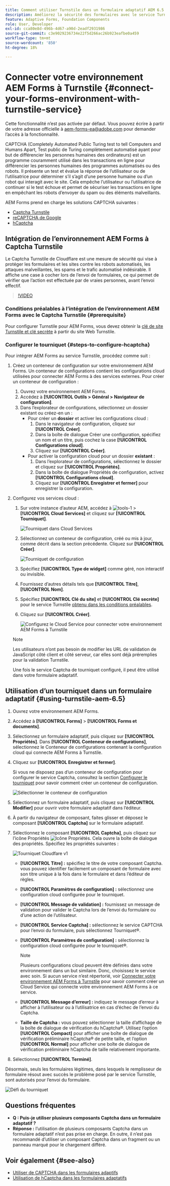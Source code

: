 ```yaml
---
title: Comment utiliser Turnstile dans un formulaire adaptatif AEM 6.5 ?
description: Améliorez la sécurité des formulaires avec le service Turnstile sans effort. Guide détaillé inclus.
feature: Adaptive Forms, Foundation Components
role: User, Developer
exl-id: cca80e8d-496b-4d67-a90d-2eadf2931986
source-git-commit: c3e9029236734e22f5d266ac26b923eafbe0a459
workflow-type: tm+mt
source-wordcount: '850'
ht-degree: 18%

---
```


# Connecter votre environnement AEM Forms à Turnstile {#connect-your-forms-environment-with-turnstile-service}


<span class="preview">Cette fonctionnalité n’est pas activée par défaut. Vous pouvez écrire à partir de votre adresse officielle à aem-forms-ea@adobe.com pour demander l’accès à la fonctionnalité.</span>

CAPTCHA (Completely Automated Public Turing test to tell Computers and Humans Apart, Test public de Turing complètement automatisé ayant pour but de différencier les personnes humaines des ordinateurs) est un programme couramment utilisé dans les transactions en ligne pour différencier les personnes humaines des programmes automatisés ou des robots. Il présente un test et évalue la réponse de l’utilisateur ou de l’utilisatrice pour déterminer s’il s’agit d’une personne humaine ou d’un robot qui interagit avec le site. Cela empêche l’utilisateur ou l’utilisatrice de continuer si le test échoue et permet de sécuriser les transactions en ligne en empêchant les robots d’envoyer du spam ou des éléments malveillants.

AEM Forms prend en charge les solutions CAPTCHA suivantes :

* [Captcha Turnstile](/help/forms/using/integrate-adaptive-forms-turnstile.md)
* [reCAPTCHA de Google](/help/forms/using/captcha-adaptive-forms.md)
* [hCaptcha](/help/forms/using/integrate-adaptive-forms-hcaptcha.md)


<!-- ![Turnstile](assets/Turnstile-challenge.png)-->

## Intégration de l’environnement AEM Forms à Captcha Turnstile

Le Captcha Turnstile de Cloudflare est une mesure de sécurité qui vise à protéger les formulaires et les sites contre les robots automatisés, les attaques malveillantes, les spams et le trafic automatisé indésirable. Il affiche une case à cocher lors de l’envoi de formulaires, ce qui permet de vérifier que l’action est effectuée par de vraies personnes, avant l’envoi effectif.

>[!VIDEO](https://video.tv.adobe.com/v/3440940/)

### Conditions préalables à l’intégration de l’environnement AEM Forms avec le Captcha Turnstile {#prerequisite}

Pour configurer Turnstile pour AEM Forms, vous devez obtenir la [clé de site Turnstile et clé secrète](https://developers.cloudflare.com/turnstile/get-started/) à partir du site Web Turnstile.

### Configurer le tourniquet {#steps-to-configure-hcaptcha}

Pour intégrer AEM Forms au service Turnstile, procédez comme suit :

1. Créez un conteneur de configuration sur votre environnement AEM Forms. Un conteneur de configurations contient les configurations cloud utilisées pour connecter AEM Forms à des services externes. Pour créer un conteneur de configuration :
   1. Ouvrez votre environnement AEM Forms.
   1. Accédez à **[!UICONTROL Outils > Général > Navigateur de configuration]**.
   1. Dans l’explorateur de configurations, sélectionnez un dossier existant ou créez-en un :
      * Pour créer un **dossier** et activer les configurations cloud :
         1. Dans le navigateur de configuration, cliquez sur **[!UICONTROL Créer]**.
         1. Dans la boîte de dialogue Créer une configuration, spécifiez un nom et un titre, puis cochez la case **[!UICONTROL Configurations cloud]**.
         1. Cliquez sur **[!UICONTROL Créer]**.
      * Pour activer la configuration cloud pour un dossier **existant** :
         1. Dans l’explorateur de configurations, sélectionnez le dossier et cliquez sur **[!UICONTROL Propriétés]**.
         1. Dans la boîte de dialogue Propriétés de configuration, activez **[!UICONTROL Configurations cloud]**.
         1. Cliquez sur **[!UICONTROL Enregistrer et fermer]** pour enregistrer la configuration.

1. Configurez vos services cloud :
   1. Sur votre instance d’auteur AEM, accédez à ![tools-1](assets/tools-1.png) > **[!UICONTROL Cloud Services]** et cliquez sur **[!UICONTROL Tourniquet]**.

      ![Tourniquet dans Cloud Services](assets/turnstile-in-ui.png)
   1. Sélectionnez un conteneur de configuration, créé ou mis à jour, comme décrit dans la section précédente. Cliquez sur **[!UICONTROL Créer]**.

      ![Tourniquet de configuration](assets/config-hcaptcha.png)
   1. Spécifiez **[!UICONTROL Type de widget]** comme géré, non interactif ou invisible.
   1. Fournissez d’autres détails tels que **[!UICONTROL Titre]**, **[!UICONTROL Nom]**.
   1. Spécifiez **[!UICONTROL Clé du site]** et **[!UICONTROL Clé secrète]** pour le service Turnstile [obtenu dans les conditions préalables](#prerequisite).
   1. Cliquez sur **[!UICONTROL Créer]**.

      ![Configurez le Cloud Service pour connecter votre environnement AEM Forms à Turnstile](assets/config-turntstile.png)

   >[!NOTE]
   > Les utilisateurs n’ont pas besoin de modifier les URL de validation de JavaScript côté client et côté serveur, car elles sont déjà préremplies pour la validation Turnstile.

   Une fois le service Captcha de tourniquet configuré, il peut être utilisé dans votre formulaire adaptatif.

## Utilisation d’un tourniquet dans un formulaire adaptatif {#using-turnstile-aem-6.5}

1. Ouvrez votre environnement AEM Forms.
1. Accédez à **[!UICONTROL Forms]** > **[!UICONTROL Forms et documents]**.
1. Sélectionnez un formulaire adaptatif, puis cliquez sur **[!UICONTROL Propriétés]**. Dans **[!UICONTROL Conteneur de configurations]**, sélectionnez le Conteneur de configurations contenant la configuration cloud qui connecte AEM Forms à Turnstile.
1. Cliquez sur **[!UICONTROL Enregistrer et fermer]**.

   Si vous ne disposez pas d’un conteneur de configuration pour configurer le service Captcha, consultez la section [Configurer le tourniquet](#configure-turnstile-steps-to-configure-hcaptcha) pour savoir comment créer un conteneur de configuration.

   ![Sélectionner le conteneur de configuration](assets/captcha-properties.png)

1. Sélectionnez un formulaire adaptatif, puis cliquez sur **[!UICONTROL Modifier]** pour ouvrir votre formulaire adaptatif dans l’éditeur.
1. À partir du navigateur de composant, faites glisser et déposez le composant **[!UICONTROL Captcha]** sur le formulaire adaptatif.
1. Sélectionnez le composant **[!UICONTROL Captcha]**, puis cliquez sur l’icône Propriétés ![Icône Propriétés](assets/configure-icon.svg). Cela ouvre la boîte de dialogue des propriétés. Spécifiez les propriétés suivantes :

   <!--![Turnstile v2](assets/turnstile-settings-v2.png)-->
   ![Tourniquet Cloudfare v1](assets/turnstile-setting-v1.png)

   * **[!UICONTROL Titre] :** spécifiez le titre de votre composant Captcha. vous pouvez identifier facilement un composant de formulaire avec son titre unique à la fois dans le formulaire et dans l’éditeur de règles.
   * **[!UICONTROL Paramètres de configuration] :** sélectionnez une configuration cloud configurée pour le tourniquet.
   * **[!UICONTROL Message de validation] :** fournissez un message de validation pour valider le Captcha lors de l’envoi du formulaire ou d’une action de l’utilisateur.
   * **[!UICONTROL Service Captcha] :** sélectionnez le service CAPTCHA pour l’envoi du formulaire, puis sélectionnez Tourniquet®.
   * **[!UICONTROL Paramètres de configuration] :** sélectionnez la configuration cloud configurée pour le tourniquet®.

     >[!NOTE]
     >Plusieurs configurations cloud peuvent être définies dans votre environnement dans un but similaire. Donc, choisissez le service avec soin. Si aucun service n’est répertorié, voir [Connecter votre environnement AEM Forms à Turnstile](#connect-your-forms-environment-with-turnstile-service) pour savoir comment créer un Cloud Service qui connecte votre environnement AEM Forms à ce service.

   * **[!UICONTROL Message d’erreur] :** indiquez le message d’erreur à afficher à l’utilisateur ou à l’utilisatrice en cas d’échec de l’envoi du Captcha.
   * **Taille de Captcha :** vous pouvez sélectionner la taille d’affichage de la boîte de dialogue de vérification du hCaptcha®. Utilisez l’option **[!UICONTROL Compact]** pour afficher une boîte de dialogue de vérification préliminaire hCaptcha® de petite taille, et l’option **[!UICONTROL Normal]** pour afficher une boîte de dialogue de vérification préliminaire hCaptcha de taille relativement importante.

1. Sélectionnez **[!UICONTROL Terminé]**.


Désormais, seuls les formulaires légitimes, dans lesquels le remplisseur de formulaire résout avec succès le problème posé par le service Turnstile, sont autorisés pour l’envoi du formulaire.

![Défi du tourniquet](assets/turnstile-challenge.png)


## Questions fréquentes

* **Q : Puis-je utiliser plusieurs composants Captcha dans un formulaire adaptatif ?**
* **Réponse :** l’utilisation de plusieurs composants Captcha dans un formulaire adaptatif n’est pas prise en charge. En outre, il n’est pas recommandé d’utiliser un composant Captcha dans un fragment ou un panneau marqué pour le chargement différé.

## Voir également {#see-also}

* [Utiliser de CAPTCHA dans les formulaires adaptifs](/help/forms/using/captcha-adaptive-forms.md)
* [Utilisation de hCaptcha dans les formulaires adaptatifs](/help/forms/using/integrate-adaptive-forms-hcaptcha.md)
